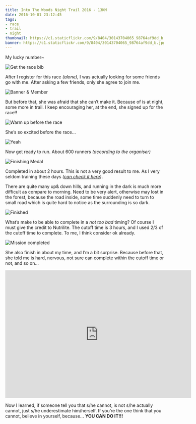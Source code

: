 ```yaml
---
title: Into The Woods Night Trail 2016 - 13KM
date: 2016-10-01 23:12:45
tags:
- race
- trail
- night
thumbnail: https://c1.staticflickr.com/9/8404/30143704065_98764af9dd_b.jpg
banner: https://c1.staticflickr.com/9/8404/30143704065_98764af9dd_b.jpg
---
```


My lucky number~

![Get the race bib](https://c8.staticflickr.com/9/8416/30069286071_ab1a7ce6ab_b.jpg)

After I register for this race _(alone)_, I was actually looking for some friends go with me. After asking a few friends, only she agree to join me.

![Banner & Member](https://c1.staticflickr.com/6/5680/29515342304_ebe3480449_b.jpg)

But before that, she was afraid that she can’t make it. Because of is at night, some more in trail. I keep encouraging her, at the end, she signed up for the race!!

![Warm up before the race](https://c1.staticflickr.com/6/5603/29848240960_0ce6ea71fa_b.jpg)

She’s so excited before the race…

![Yeah](https://c7.staticflickr.com/6/5047/29848256230_6e8f4b320c_b.jpg)

Now get ready to run. About 600 runners _(according to the organiser)_

![Finishing Medal](https://c5.staticflickr.com/9/8538/30108861516_0e52473551_b.jpg)

Completed in about 2 hours. This is not a very good result to me. As I very seldom training these days _([can check it here](https://www.strava.com/athletes/12782635))_.

There are quite many up& down hills, and running in the dark is much more difficult as compare to morning. Need to be very alert, otherwise may lost in the forest, because the road inside, some time suddenly need to turn to small road which is quite hard to notice as the surrounding is so dark.

![Finished](https://c7.staticflickr.com/6/5811/30108859046_69ef04c85e_b.jpg)

What’s make to be able to complete in a _not too bad_ timing? Of course I must give the credit to Nutrilite. The cutoff time is 3 hours, and I used 2/3 of the cutoff time to complete. To me, I think consider ok already.

![Mission completed](https://c3.staticflickr.com/6/5450/30029411682_87aa88d4d1_b.jpg)

She also finish in about my time, and I’m a bit surprise. Because before that, she told me is hard, nervous, not sure can complete within the cutoff time or not, and so on...

<iframe height='405' width='590' frameborder='0' allowtransparency='true' scrolling='no' src='https://www.strava.com/activities/734669197/embed/62b27ae17599262eacdcdc3ab2e5c27106fe4b41'></iframe>

Now I learned, if someone tell you that s/he cannot, is not s/he actually cannot, just s/he underestimate him/herself. If you’re the one think that you cannot, believe in yourself, because... **YOU CAN DO IT!!!**
